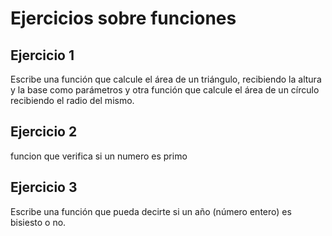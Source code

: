 # Ejercicios sobre funciones

## Ejercicio 1

Escribe una función que calcule el área de un triángulo, recibiendo la altura y la base como parámetros y otra función que calcule el área de un círculo recibiendo el radio del mismo.

## Ejercicio 2
funcion que verifica si un numero es primo

## Ejercicio 3
 Escribe una función que pueda decirte si un año (número entero) es bisiesto o no.